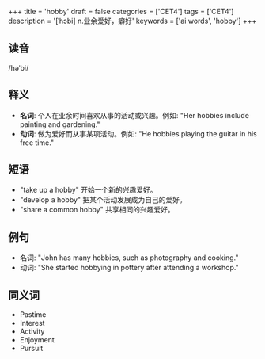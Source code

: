+++
title = 'hobby'
draft = false
categories = ['CET4']
tags = ['CET4']
description = '[ˈhɔbi] n.业余爱好，癖好'
keywords = ['ai words', 'hobby']
+++

## 读音
/həˈbi/

## 释义
- **名词**: 个人在业余时间喜欢从事的活动或兴趣。例如: "Her hobbies include painting and gardening."
- **动词**: 做为爱好而从事某项活动。例如: "He hobbies playing the guitar in his free time."

## 短语
- "take up a hobby" 开始一个新的兴趣爱好。
- "develop a hobby" 把某个活动发展成为自己的爱好。
- "share a common hobby" 共享相同的兴趣爱好。

## 例句
- 名词: "John has many hobbies, such as photography and cooking."
- 动词: "She started hobbying in pottery after attending a workshop."

## 同义词
- Pastime
- Interest
- Activity
- Enjoyment
- Pursuit
